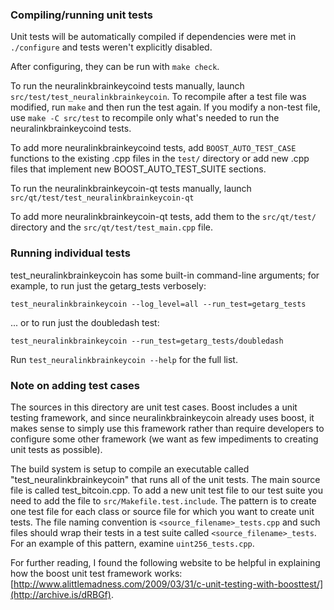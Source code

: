 ### Compiling/running unit tests

Unit tests will be automatically compiled if dependencies were met in `./configure`
and tests weren't explicitly disabled.

After configuring, they can be run with `make check`.

To run the neuralinkbrainkeycoind tests manually, launch `src/test/test_neuralinkbrainkeycoin`. To recompile
after a test file was modified, run `make` and then run the test again. If you
modify a non-test file, use `make -C src/test` to recompile only what's needed
to run the neuralinkbrainkeycoind tests.

To add more neuralinkbrainkeycoind tests, add `BOOST_AUTO_TEST_CASE` functions to the existing
.cpp files in the `test/` directory or add new .cpp files that
implement new BOOST_AUTO_TEST_SUITE sections.

To run the neuralinkbrainkeycoin-qt tests manually, launch `src/qt/test/test_neuralinkbrainkeycoin-qt`

To add more neuralinkbrainkeycoin-qt tests, add them to the `src/qt/test/` directory and
the `src/qt/test/test_main.cpp` file.

### Running individual tests

test_neuralinkbrainkeycoin has some built-in command-line arguments; for
example, to run just the getarg_tests verbosely:

    test_neuralinkbrainkeycoin --log_level=all --run_test=getarg_tests

... or to run just the doubledash test:

    test_neuralinkbrainkeycoin --run_test=getarg_tests/doubledash

Run `test_neuralinkbrainkeycoin --help` for the full list.

### Note on adding test cases

The sources in this directory are unit test cases.  Boost includes a
unit testing framework, and since neuralinkbrainkeycoin already uses boost, it makes
sense to simply use this framework rather than require developers to
configure some other framework (we want as few impediments to creating
unit tests as possible).

The build system is setup to compile an executable called "test_neuralinkbrainkeycoin"
that runs all of the unit tests.  The main source file is called
test_bitcoin.cpp. To add a new unit test file to our test suite you need
to add the file to `src/Makefile.test.include`. The pattern is to create
one test file for each class or source file for which you want to create
unit tests.  The file naming convention is `<source_filename>_tests.cpp`
and such files should wrap their tests in a test suite
called `<source_filename>_tests`. For an example of this pattern,
examine `uint256_tests.cpp`.

For further reading, I found the following website to be helpful in
explaining how the boost unit test framework works:
[http://www.alittlemadness.com/2009/03/31/c-unit-testing-with-boosttest/](http://archive.is/dRBGf).
